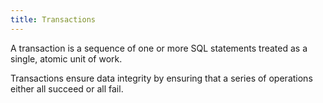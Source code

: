 ```yaml
---
title: Transactions
---
```


A transaction is a sequence of one or more SQL statements treated as a single, atomic unit of work.

Transactions ensure data integrity by ensuring that a series of operations either all succeed or all fail.